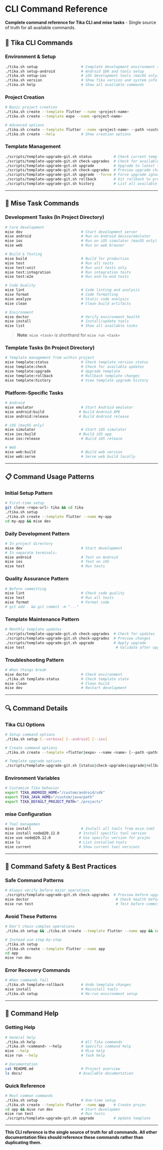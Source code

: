 # CLI Command Reference

**Complete command reference for Tika CLI and mise tasks** - Single source of truth for all available commands.

## 🎯 Tika CLI Commands

### Environment & Setup
```bash
./tika.sh setup                    # Complete development environment setup
./tika.sh setup-android            # Android SDK and tools setup
./tika.sh setup-ios                # iOS development tools (macOS only)
./tika.sh version                  # Show Tika version and system info
./tika.sh help                     # Show all available commands
```

### Project Creation
```bash
# Basic project creation
./tika.sh create --template flutter --name <project-name>
./tika.sh create --template expo --name <project-name>

# Advanced options
./tika.sh create --template flutter --name <project-name> --path <custom-path>
./tika.sh create --help            # Show creation options
```

### Template Management
```bash
./scripts/template-upgrade-git.sh status          # Check current template version
./scripts/template-upgrade-git.sh check-upgrades  # Check for available upgrades
./scripts/template-upgrade-git.sh upgrade         # Upgrade to latest template version
./scripts/template-upgrade-git.sh check-upgrades  # Preview upgrade changes
./scripts/template-upgrade-git.sh upgrade --force # Force upgrade ignoring conflicts
./scripts/template-upgrade-git.sh rollback        # Git rollback to previous version
./scripts/template-upgrade-git.sh history         # List all available template releases
```

---

## 🔧 Mise Task Commands

### Development Tasks (In Project Directory)
```bash
# Core development
mise dev                           # Start development server
mise android                       # Run on Android device/emulator
mise ios                           # Run on iOS simulator (macOS only)
mise web                           # Run on web browser

# Build & Testing
mise build                         # Build for production
mise test                          # Run all tests
mise test:unit                     # Run unit tests only
mise test:integration              # Run integration tests
mise test:e2e                      # Run end-to-end tests

# Code Quality
mise lint                          # Code linting and analysis
mise format                        # Code formatting
mise analyze                       # Static code analysis
mise clean                         # Clean build artifacts

# Environment
mise doctor                        # Verify environment health
mise install                       # Install/update tools
mise list                          # Show all available tasks
```

> **Note**: `mise <task>` is shorthand for `mise run <task>`

### Template Tasks (In Project Directory)
```bash
# Template management from within project
mise template:status               # Check template version status
mise template:check                # Check for available updates
mise template:upgrade              # Upgrade template
mise template:rollback             # Rollback template changes
mise template:history              # View template upgrade history
```

### Platform-Specific Tasks
```bash
# Android
mise emulator                      # Start Android emulator
mise android:build                # Build Android APK
mise android:release              # Build Android release

# iOS (macOS only)
mise simulator                     # Start iOS simulator
mise ios:build                    # Build iOS app
mise ios:release                   # Build iOS release

# Web
mise web:build                     # Build web version
mise web:serve                     # Serve web build locally
```

---

## 📋 Command Usage Patterns

### Initial Setup Pattern
```bash
# First-time setup
git clone <repo-url> tika && cd tika
./tika.sh setup
./tika.sh create --template flutter --name my-app
cd my-app && mise dev
```

### Daily Development Pattern
```bash
# In project directory
mise dev                           # Start development
# In separate terminals:
mise android                       # Test on Android
mise ios                           # Test on iOS
mise test                          # Run tests
```

### Quality Assurance Pattern
```bash
# Before committing
mise lint                          # Check code quality
mise test                          # Run all tests
mise format                        # Format code
# git add . && git commit -m "..."
```

### Template Maintenance Pattern
```bash
# Monthly template updates
./scripts/template-upgrade-git.sh check-upgrades  # Check for updates
./scripts/template-upgrade-git.sh check-upgrades  # Preview changes
./scripts/template-upgrade-git.sh upgrade         # Apply upgrade
mise test                                          # Validate after upgrade
```

### Troubleshooting Pattern
```bash
# When things break
mise doctor                        # Check environment
./tika.sh template-status          # Check template state
mise clean                         # Clean build
mise dev                           # Restart development
```

---

## 🔍 Command Details

### Tika CLI Options
```bash
# Setup command options
./tika.sh setup [--verbose] [--android] [--ios]

# Create command options
./tika.sh create --template <flutter|expo> --name <name> [--path <path>]

# Template upgrade options
./scripts/template-upgrade-git.sh [status|check-upgrades|upgrade|rollback|history] [--force] [--version <version>]
```

### Environment Variables
```bash
# Customize Tika behavior
export TIKA_ANDROID_HOME="/custom/android/sdk"
export TIKA_JAVA_HOME="/custom/java/path"
export TIKA_DEFAULT_PROJECT_PATH="./projects"
```

### mise Configuration
```bash
# Tool managemen
mise install                       # Install all tools from mise.toml
mise install node@20.12.0         # Install specific tool version
mise use node@20.12.0             # Use specific version for projec
mise ls                           # List installed tools
mise current                      # Show current tool versions
```

---

## 🚨 Command Safety & Best Practices

### Safe Command Patterns
```bash
# Always verify before major operations
./scripts/template-upgrade-git.sh check-upgrades  # Preview before upgrade
mise doctor                                        # Check health before development
mise run test                                      # Test before commits
```

### Avoid These Patterns
```bash
# Don't chain complex operations
./tika.sh setup && ./tika.sh create --template flutter --name app && cd app && mise run dev

# Instead use step-by-step
./tika.sh setup
./tika.sh create --template flutter --name app
cd app
mise run dev
```

### Error Recovery Commands
```bash
# When commands fail
./tika.sh template-rollback        # Undo template changes
mise install                       # Reinstall tools
./tika.sh setup                    # Re-run environment setup
```

---

## 📖 Command Help

### Getting Help
```bash
# General help
./tika.sh help                     # All Tika commands
./tika.sh <command> --help         # Specific command help
mise --help                        # Mise help
mise run --help                    # Task help

# Documentation
cat README.md                      # Project overview
ls docs/                          # Available documentation
```

### Quick Reference
```bash
# Most common commands
./tika.sh setup                    # One-time setup
./tika.sh create --template flutter --name app    # Create projec
cd app && mise run dev             # Start developmen
mise run test                      # Run tests
./scripts/template-upgrade-git.sh upgrade         # Update template
```

---

**This CLI reference is the single source of truth for all commands. All other documentation files should reference these commands rather than duplicating them.**
